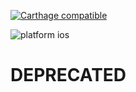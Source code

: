 [![Carthage compatible](https://img.shields.io/badge/Carthage-compatible-4BC51D.svg?style=flat)](https://github.com/Carthage/Carthage)

![platform ios](https://img.shields.io/badge/platform-iOS-lightgrey.svg)

# DEPRECATED
